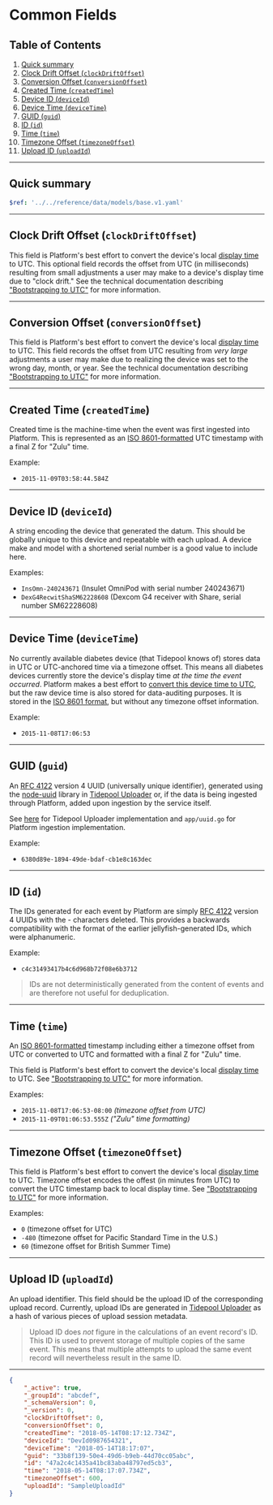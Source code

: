 # Common Fields<!-- omit in toc -->

## Table of Contents<!-- omit in toc -->

1. [Quick summary](#quick-summary)
2. [Clock Drift Offset (`clockDriftOffset`)](#clock-drift-offset-clockdriftoffset)
3. [Conversion Offset (`conversionOffset`)](#conversion-offset-conversionoffset)
4. [Created Time (`createdTime`)](#created-time-createdtime)
5. [Device ID (`deviceId`)](#device-id-deviceid)
6. [Device Time (`deviceTime`)](#device-time-devicetime)
7. [GUID (`guid`)](#guid-guid)
8. [ID (`id`)](#id-id)
9. [Time (`time`)](#time-time)
10. [Timezone Offset (`timezoneOffset`)](#timezone-offset-timezoneoffset)
11. [Upload ID (`uploadId`)](#upload-id-uploadid)

---

## Quick summary

```yaml json_schema
$ref: '../../reference/data/models/base.v1.yaml'
```

---

## Clock Drift Offset (`clockDriftOffset`)

This field is Platform's best effort to convert the device's local [display time](#device-time-devicetime) to UTC. This optional field records the offset from UTC (in milliseconds) resulting from small adjustments a user may make to a device's display time due to "clock drift." See the technical documentation describing ["Bootstrapping to UTC"](../datetime/btutc.md#clock-drift-offset-clockdriftoffset) for more information.

---

## Conversion Offset (`conversionOffset`)

This field is Platform's best effort to convert the device's local [display time](#device-time-devicetime) to UTC. This field records the offset from UTC resulting from *very large* adjustments a user may make due to realizing the device was set to the wrong day, month, or year. See the technical documentation describing ["Bootstrapping to UTC"](../datetime/btutc.md#conversion-offset-conversionoffset) for more information.

---

## Created Time (`createdTime`)

Created time is the machine-time when the event was first ingested into Platform. This is represented as an [ISO 8601-formatted](../datetime/glossary.md#iso-8601) UTC timestamp with a final Z for "Zulu" time.

Example:

* `2015-11-09T03:58:44.584Z`

---

## Device ID (`deviceId`)

A string encoding the device that generated the datum. This should be globally unique to this device and repeatable with each upload. A device make and model with a shortened serial number is a good value to include here.

Examples:

* `InsOmn-240243671` (Insulet OmniPod with serial number 240243671)
* `DexG4RecwitShaSM62228608` (Dexcom G4 receiver with Share, serial number SM62228608)

---

## Device Time (`deviceTime`)

No currently available diabetes device (that Tidepool knows of) stores data in UTC or UTC-anchored time via a timezone offset. This means all diabetes devices currently store the device's display time *at the time the event occurred*. Platform makes a best effort to [convert this device time to UTC](../datetime/btutc.md), but the raw device time is also stored for data-auditing purposes. It is stored in the [ISO 8601 format](../datetime/glossary.md#iso-8601), but without any timezone offset information.

Example:

* `2015-11-08T17:06:53`

---

## GUID (`guid`)

An [RFC 4122](https://www.ietf.org/rfc/rfc4122.txt) version 4 UUID (universally unique identifier), generated using the [node-uuid](https://github.com/broofa/node-uuid) library in [Tidepool Uploader](https://github.com/tidepool-org/uploader) or, if the data is being ingested through Platform, added upon ingestion by the service itself.

See [here](https://github.com/tidepool-org/uploader/blob/master/lib/core/api.js) for Tidepool Uploader implementation and `app/uuid.go` for Platform ingestion implementation.

Example:

* `6380d89e-1894-49de-bdaf-cb1e8c163dec`

---

## ID (`id`)

The IDs generated for each event by Platform are simply [RFC 4122](https://www.ietf.org/rfc/rfc4122.txt) version 4 UUIDs with the - characters deleted. This provides a backwards compatibility with the format of the earlier jellyfish-generated IDs, which were alphanumeric.

Example:

* `c4c31493417b4c6d968b72f08e6b3712`

<!-- theme: info -->

> IDs are not deterministically generated from the content of events and are therefore not useful for deduplication.

---

## Time (`time`)

An [ISO 8601-formatted](../datetime/glossary.md#iso-8601) timestamp including either a timezone offset from UTC or converted to UTC and formatted with a final Z for "Zulu" time.

This field is Platform's best effort to convert the device's local [display time](#device-time-devicetime) to UTC. See ["Bootstrapping to UTC"](../datetime/btutc.md) for more information.

Examples:

* `2015-11-08T17:06:53-08:00` *(timezone offset from UTC)*
* `2015-11-09T01:06:53.555Z` *("Zulu" time formatting)*

---

## Timezone Offset (`timezoneOffset`)

This field is Platform's best effort to convert the device's local [display time](#device-time-devicetime) to UTC. Timezone offset encodes the offest (in minutes from UTC) to convert the UTC timestamp back to local display time. See ["Bootstrapping to UTC"](../datetime/btutc.md) for more information.

Examples:

* `0` (timezone offset for UTC)
* `-480` (timezone offset for Pacific Standard Time in the U.S.)
* `60` (timezone offset for British Summer Time)

---

## Upload ID (`uploadId`)

An upload identifier. This field should be the upload ID of the corresponding upload record. Currently, upload IDs are generated in [Tidepool Uploader](https://github.com/tidepool-org/uploader/blob/master/lib/core/api.js) as a hash of various pieces of upload session metadata.

<!-- theme: warning -->

> Upload ID does *not* figure in the calculations of an event record's ID. This ID is used to prevent storage of multiple copies of the same event. This means that multiple attempts to upload the same event record will nevertheless result in the same ID.

---

```json title="Example of All Possible Fields" lineNumbers=true
{
    "_active": true,
    "_groupId": "abcdef",
    "_schemaVersion": 0,
    "_version": 0,
    "clockDriftOffset": 0,
    "conversionOffset": 0,
    "createdTime": "2018-05-14T08:17:12.734Z",
    "deviceId": "DevId0987654321",
    "deviceTime": "2018-05-14T18:17:07",
    "guid": "33b8f139-50e4-49d6-b9eb-44d70cc05abc",
    "id": "47a2c4c1435a41bc83aba48797ed5cb3",
    "time": "2018-05-14T08:17:07.734Z",
    "timezoneOffset": 600,
    "uploadId": "SampleUploadId"
}
```
